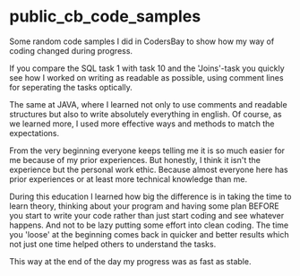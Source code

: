 # public_cb_code_samples
Some random code samples I did in CodersBay to show how my way of coding changed during progress. 

If you compare the SQL task 1 with task 10 and the 'Joins'-task you quickly see how I worked on writing as readable as possible, using comment lines for seperating the tasks optically.

The same at JAVA, where I learned not only to use comments and readable structures but also to write absolutely everything in english.
Of course, as we learned more, I used more effective ways and methods to match the expectations.

From the very beginning everyone keeps telling me it is so much easier for me because of my prior experiences.
But honestly, I think it isn't the experience but the personal work ethic. Because almost everyone here has prior experiences or at least more technical knowledge than me.

During this education I learned how big the difference is in taking the time to learn theory, thinking about your program and having some plan BEFORE you start to write your code rather than just start coding and see whatever happens. And not to be lazy putting some effort into clean coding. The time you 'loose' at the beginning comes back in quicker and better results which not just one time helped others to understand the tasks.

This way at the end of the day my progress was as fast as stable. 
